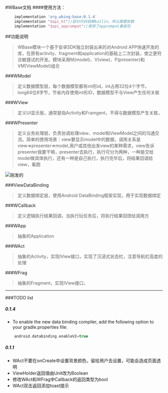 #WBase文档
####使用方法：

```groovy
	implementation 'org.wbing:base:0.1.4'
	implementation "$api_kt"//部分代码依赖kotlin，所以需要依赖
	implementation "$api_appcompat"//使用了appcompat兼容包
```

##功能说明
>WBase模块一个基于安卓SDK独立封装出来的对Android APP快速开发的库，在原有activity、fragment和application的基础上二次封装，使之更符合敏捷试的开发。模块采用M(model)、V(view)、P(presenter)和VM(ViewModel)组合

###WModel
>定义数据模型层，每个数据模型都有int形id，int占用32位4个字节，long64位8字节，节省内存使用int形ID，数据模型不与View产生任何关联

###WView
>定义UI显示层，通常是指Activity和Framgent，不得与数据模型产生关联，

###WPresenter
>定义业务处理层，负责协调处理view、model和ViewModel之间的沟通交流。简单的使用场景：view要显示model中的数据，调用关系是view=>presenter=>model,用户或其他出发view的某种需求，view告诉presenter我要干嘛，presenter去执行，执行可分为两种，一种是交给model做具体执行，还有一种是自己执行，执行完毕后，将结果回调给view，看图

![刚发的](http://www.jcodecraeer.com/uploads/userup/13953/1G020140036-F40-0.png)

###ViewDataBinding
>定义数据绑定层，使用Android DataBinding框架实现，用于实现数据绑定

###WCallback
>定义逻辑执行结果回调，当执行玩任务后，将执行结果回馈给调用方

###WApp
>抽象的Application

###WAct
>抽象的Activity，实现IView接口，实现了沉浸式状态栏，注意导航栏高度的处理

###WFrag
>抽象的Fragment，实现IView接口，





---
###TODO list
##### 0.1.4
- To enable the new data binding compiler, add the following option to your gradle.properties file:
```groovy
	android.databinding.enableV2=true
```

##### 0.1.1
- WAct不要在onCreate中设置背景颜色，留给用户去设置，可能会造成页面透明
- ViewHolder返回值由Unit改为Boolean
- 修改WAct和WFrag中Callback的返回类型为bool
- WAct双击返回添加toast提示

